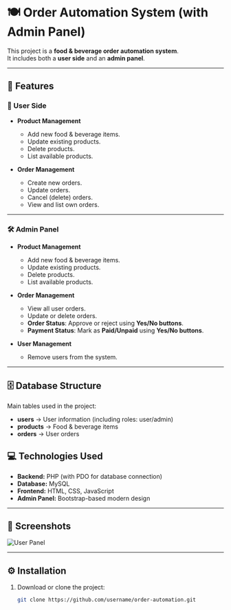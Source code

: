 # 🍽️ Order Automation System (with Admin Panel)

This project is a **food & beverage order automation system**.  
It includes both a **user side** and an **admin panel**.

---

## 🚀 Features

### 👤 User Side
- **Product Management**
  - Add new food & beverage items.
  - Update existing products.
  - Delete products.
  - List available products.

- **Order Management**
  - Create new orders.
  - Update orders.
  - Cancel (delete) orders.
  - View and list own orders.

---

### 🛠️ Admin Panel
- **Product Management**
  - Add new food & beverage items.
  - Update existing products.
  - Delete products.
  - List available products.

- **Order Management**
  - View all user orders.
  - Update or delete orders.
  - **Order Status**: Approve or reject using **Yes/No buttons**.  
  - **Payment Status**: Mark as **Paid/Unpaid** using **Yes/No buttons**.

- **User Management**
  - Remove users from the system.
 

---

## 🗄️ Database Structure
Main tables used in the project:

- **users** → User information (including roles: user/admin)  
- **products** → Food & beverage items  
- **orders** → User orders  

## 💻 Technologies Used
- **Backend:** PHP (with PDO for database connection)  
- **Database:** MySQL  
- **Frontend:** HTML, CSS, JavaScript  
- **Admin Panel:** Bootstrap-based modern design  

---

## 📸 Screenshots

![User Panel](./assets/screenshots/user-panel.png)

---

## ⚙️ Installation
1. Download or clone the project:
   ```bash
   git clone https://github.com/username/order-automation.git
